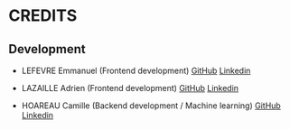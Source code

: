 # CREDITS

## Development
- LEFEVRE Emmanuel (Frontend development)
[GitHub](https://github.com/EmmanuelLefevre)
[Linkedin](https://www.linkedin.com/in/emmanuel-l-06350b167/)

- LAZAILLE Adrien (Frontend development)
[GitHub](https://github.com/adrienlzl)
[Linkedin](https://www.linkedin.com/in/adrien-lazaille-11767266/)

-  HOAREAU Camille (Backend development / Machine learning)
[GitHub](https://github.com/Camille9999)
[Linkedin](https://www.linkedin.com/in/camille-hoareau-487782253/)
